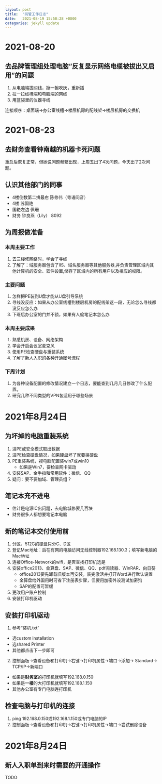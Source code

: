 ```yaml
---
layout: post
title:  "网管工作日志"
date:   2021-08-19 15:50:28 +0800
categories: jekyll update
---
```


# 2021-08-20

## 去品牌管理组处理电脑“反复显示网络电缆被拔出又启用”的问题
1. 从电脑端拔网线，擦一擦吹灰，重新插
1. 拉一拉线槽端和电脑端的网线
1. 用蓝袋里的仪器寻线

连接顺序：桌面端->办公室线槽->楼层机房的配线架->楼层机房的交换机

# 2021-08-23

## 去财务查看钟南越的机器卡死问题
重启后恢复正常，但她说问题频繁出现，上周五出了4次问题，今天出了2次问题。

## 认识其他部门的同事
+ 4楼倒数第二排最右	陈修伟（粤语同音）
+ 4楼			苏国艳
+ 国艳左边		佩珊
+ 财务			钟良燕（Lily）		8092

## 为周报做准备
### 本周主要工作
1. 去三楼修网络时，学会了寻线
1. 了解了：域服务器包含了IIS、域名服务器等其他服务器,并负责管理区域内其他计算机的安全、软件设置,储存了区域内的所有用户以及相应的权限。
### 主要问题
1. 怎样把PE装到U盘才能从U盘引导系统
1. 寻线没反应：如果从办公室线槽到楼层机房的配线架这一段，无论怎么寻线都没反应怎么办
1. 下班后办公室的门并不锁，如果有人偷笔记本怎么办
### 本周主要成果
1. 熟悉机房、设备、网络架构
1. 学会开启会议室麦克风
1. 使用PE检查硬盘与重装系统
1. 了解了新人入职的各种开通账号流程
### 下周计划
1. 为各种设备配置的修改情况建立一个日志，要能查到几月几日修改了什么配置。
1. 研究几种不同类型的VPN各适用于哪些场景

# 2021年8月24日

## 为坏掉的电脑重装系统
1. 进PE或安全模式取出数据
1. 进PE检查硬盘情况，如果硬盘坏了就要换硬盘
1. PE重装系统，视电脑配置装win7或win10
	+ 如果是Win7，要检查网卡驱动
1. 安装SAP、金手指和常用软件：微信、QQ
1. 疑问：要不要加域、管理员组？

## 笔记本充不进电
+ 估计是电源IC出问题，去电脑城修要几百块
+ 财务很多人都想要笔记本电脑

## 新的笔记本交付使用前
1. 分区，512G的硬盘只分C、D区
1. 登记Mac地址：后在有网的电脑访问无线控制器192.168.130.3；填写新电脑的Mac地址
1. 连接Office-Network的wifi，是否查找打印机选是
1. 安装office2013、金算盘、SAP、微信、QQ、pdf阅读器、WinRAR、向日葵
	+ office2013要先卸载旧版本再安装，装完激活并打开Word进行默认设置
	+ 金算盘给外国用时可省下注册表步骤，但要用加密外设测试加密狗
	+ SAP的配置可暂缓
1. 更改用户账户控制
1. 安装打印机驱动

## 安装打印机驱动
1. 参考“装机.txt”
+ 选custom installation
+ 选shared Printer
+ 其他都点击下一步即可
2. 控制面板->查看设备和打印机->右键->打印机属性->端口->添加-> Standard-> TCP/IP->新端口
+ 如果是**财务室**的打印机就填写192.168.0.150
+ 如果是**一楼**的大打印机就填写192.168.1.150
+ 其他办公室有专门电脑连打印机

## 检查电脑与打印机的连接
1. ping 192.168.0.150或192.168.1.150或专门电脑的IP
1. 控制面板->查看设备和打印机->右键->打印机属性->端口->尝试删除设备

# 2021年8月24日

## 新人入职单到来时需要的开通操作
TODO























